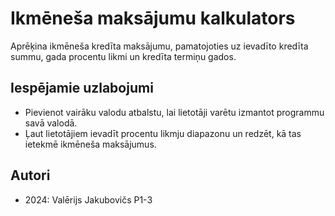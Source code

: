 # Ikmēneša maksājumu kalkulators

Aprēķina ikmēneša kredīta maksājumu, pamatojoties uz ievadīto kredīta summu, gada procentu likmi un kredīta termiņu gados.

## Iespējamie uzlabojumi

* Pievienot vairāku valodu atbalstu, lai lietotāji varētu izmantot programmu savā valodā.
* Ļaut lietotājiem ievadīt procentu likmju diapazonu un redzēt, kā tas ietekmē ikmēneša maksājumus.

## Autori

* 2024: Valērijs Jakubovičs P1-3
